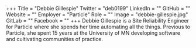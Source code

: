 +++
Title = "Debbie Gillespie"
Twitter = "deb0199"
LinkedIn = ""
GitHub = ""
Website = ""
Employer = "Particle"
Role = ""
Image = "debbie-gillespie.jpg"
GitLab = ""
Facebook = ""
+++
Debbie Gillespie is a Site Reliability Engineer for Particle where she spends her time automating all the things. Previous to Particle, she spent 15 years at the University of MN developing software and cultivating communities of practice.